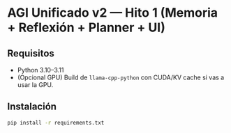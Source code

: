 # AGI Unificado v2 — Hito 1 (Memoria + Reflexión + Planner + UI)

## Requisitos
- Python 3.10–3.11
- (Opcional GPU) Build de `llama-cpp-python` con CUDA/KV cache si vas a usar la GPU.

## Instalación
```bash
pip install -r requirements.txt
